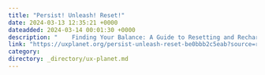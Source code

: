 ```yaml
---
title: "Persist! Unleash! Reset!"
date: 2024-03-13 12:35:21 +0000
dateadded: 2024-03-14 00:01:30 +0000
description: "    Finding Your Balance: A Guide to Resetting and Recharging  Continue reading on UX Planet »  "
link: "https://uxplanet.org/persist-unleash-reset-be0bbb2c5eab?source=rss----819cc2aaeee0---4"
category:
directory: _directory/ux-planet.md
---
```

